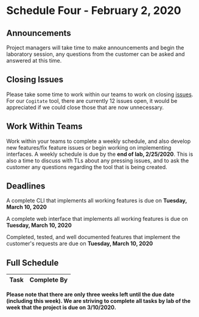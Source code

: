# Schedule Four - February 2, 2020

## Announcements

Project managers will take time to make announcements and begin the laboratory session, any questions from the customer can be asked and answered at this time.

## Closing Issues

Please take some time to work within our teams to work on closing [issues](https://github.com/GatorCogitate/cogitate_tool/issues). For our `Cogitate` tool, there are currently 12 issues open, it would be appreciated if we could close those that are now unnecessary.

## Work Within Teams

Work within your teams to complete a weekly schedule, and also develop new features/fix feature issues or begin working on implementing interfaces. A weekly schedule is due by the **end of lab, 2/25/2020**. This is also a time to discuss with TLs about any pressing issues, and to ask the customer any questions regarding the tool that is being created.

## Deadlines

A complete CLI that implements all working features is due on **Tuesday, March 10, 2020**

A complete web interface that implements all working features is due on **Tuesday, March 10, 2020**

Completed, tested, and well documented  features that implement the customer's requests are due on **Tuesday, March 10, 2020**

## Full Schedule

Task | Complete By
---- | -----------

**Please note that there are only three weeks left until the due date (including this week). We are striving to complete all tasks by lab of the week that the project is due on 3/10/2020.**